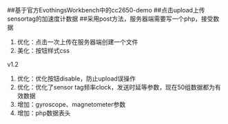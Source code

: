 ##基于官方EvothingsWorkbench中的cc2650-demo
##点击upload上传sensortag的加速度计数据
##采用post方法，服务器端需要写一个php，接受数据

1. 优化：点击一次上传在服务器端创建一个文件
2. 美化：按钮样式css

v1.2


1. 优化：优化按钮disable，防止upload误操作
2. 优化：优化了sensor tag频率clock，发送时延等参数，现在50组数据都为有效数据
3. 增加：gyroscope、magnetometer参数
4. 增加：php数据表头

